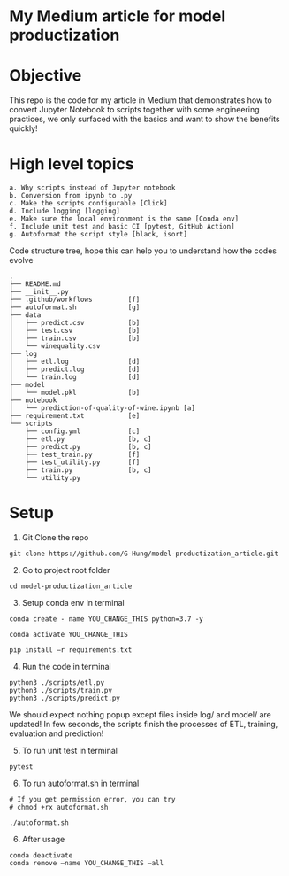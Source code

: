 # My Medium article for model productization


# Objective
This repo is the code for my article in Medium that demonstrates how to convert Jupyter Notebook to scripts together with some engineering practices, we only surfaced with the basics and want to show the benefits quickly!


# High level topics

    a. Why scripts instead of Jupyter notebook
    b. Conversion from ipynb to .py
    c. Make the scripts configurable [Click]
    d. Include logging [logging]
    e. Make sure the local environment is the same [Conda env]
    f. Include unit test and basic CI [pytest, GitHub Action]
    g. Autoformat the script style [black, isort]

Code structure tree, hope this can help you to understand how the codes evolve
```
.
├── README.md
├── __init__.py
├── .github/workflows         [f]
├── autoformat.sh             [g]
├── data
│   ├── predict.csv           [b]
│   ├── test.csv              [b]
│   ├── train.csv             [b]
│   └── winequality.csv
├── log
│   ├── etl.log               [d]
│   ├── predict.log           [d]
│   └── train.log             [d]
├── model
│   └── model.pkl             [b]
├── notebook
│   └── prediction-of-quality-of-wine.ipynb [a]
├── requirement.txt           [e]
└── scripts
    ├── config.yml            [c]
    ├── etl.py                [b, c]
    ├── predict.py            [b, c]
    ├── test_train.py         [f]
    ├── test_utility.py       [f]
    ├── train.py              [b, c]
    └── utility.py
```

# Setup

1. Git Clone the repo
```
git clone https://github.com/G-Hung/model-productization_article.git
```

2. Go to project root folder
```
cd model-productization_article
```

3. Setup conda env in terminal
```
conda create - name YOU_CHANGE_THIS python=3.7 -y

conda activate YOU_CHANGE_THIS

pip install –r requirements.txt
```

4. Run the code in terminal
```
python3 ./scripts/etl.py
python3 ./scripts/train.py
python3 ./scripts/predict.py
```

We should expect nothing popup except files inside log/ and model/ are updated! In few seconds, the scripts finish the processes of ETL, training, evaluation and prediction!

5. To run unit test in terminal
```
pytest
```

6. To run autoformat.sh in terminal
```
# If you get permission error, you can try
# chmod +rx autoformat.sh

./autoformat.sh
```

6. After usage
```
conda deactivate
conda remove –name YOU_CHANGE_THIS –all
```
